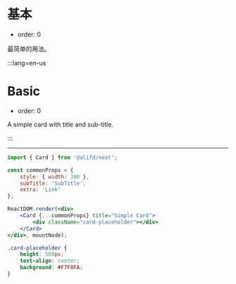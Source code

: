 # 基本

- order: 0

最简单的用法。

:::lang=en-us
# Basic

- order: 0

A simple card with title and sub-title.

:::

---

````jsx
import { Card } from '@alifd/next';

const commonProps = {
    style: { width: 300 },
    subTitle: 'SubTitle',
    extra: 'Link'
};

ReactDOM.render(<div>
    <Card {...commonProps} title="Simple Card">
        <div className="card-placeholder"></div>
    </Card>
</div>, mountNode);
````

````css
.card-placeholder {
    height: 500px;
    text-align: center;
    background: #F7F8FA;
}
````
